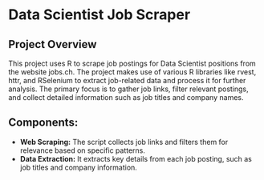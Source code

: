 # Data Scientist Job Scraper

## Project Overview

This project uses R to scrape job postings for Data Scientist positions from the website jobs.ch. The project makes use of various R libraries like rvest, httr, and RSelenium to extract job-related data and process it for further analysis. The primary focus is to gather job links, filter relevant postings, and collect detailed information such as job titles and company names.

## Components:

* **Web Scraping:**
  The script collects job links and filters them for relevance based on specific patterns.
* **Data Extraction:**
  It extracts key details from each job posting, such as job titles and company information.
